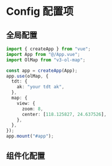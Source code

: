 # Config 配置项

## 全局配置

```ts
import { createApp } from "vue";
import App from "@/App.vue";
import OlMap from "v3-ol-map";

const app = createApp(App);
app.use(olMap, {
  tdt: {
    ak: "your tdt ak",
  },
  map: {
    view: {
      zoom: 8,
      center: [118.125827, 24.637526],
    },
  },
});
app.mount("#app");

```

## 组件化配置

<preview comp="config"></preview>
